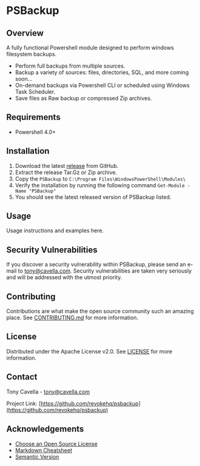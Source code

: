 # PSBackup

## Overview
A fully functional Powershell module designed to perform windows filesystem backups.

- Perform full backups from multiple sources.
- Backup a variety of sources: files, directories, SQL, and more coming soon...
- On-demand backups via Powershell CLI or scheduled using Windows Task Scheduler.
- Save files as Raw backup or compressed Zip archives.

## Requirements

- Powershell 4.0+

## Installation

1. Download the latest [release](https://github.com/revokeHQ/PSBackup/releases) from GitHub.
2. Extract the release Tar.Gz or Zip archive.
3. Copy the `PSBackup` to `C:\Program Files\WindowsPowerShell\Modules\`
4. Verify the installation by running the following command `Get-Module -Name "PSBackup"`
5. You should see the latest released version of PSBackup listed.

## Usage

Usage instructions and examples here.

## Security Vulnerabilities

If you discover a security vulnerability within PSBackup, please send an e-mail to [tony@cavella.com](mailto:tony@cavella.com?PSBackup%20Security%20Vulnerability). Security vulnerabilities are taken very seriously and will be addressed with the utmost priority.

## Contributing

Contributions are what make the open source community such an amazing place. See [CONTRIBUTING.md](CONTRIBUTING.md) for more information.

## License

Distributed under the Apache License v2.0. See [LICENSE](LICENSE) for more information.

## Contact

Tony Cavella - tony@cavella.com

Project Link: [https://github.com/revokehq/psbackup](https://github.com/revokehq/psbackup)

<!-- ACKNOWLEDGEMENTS -->
## Acknowledgements
* [Choose an Open Source License](https://choosealicense.com)
* [Markdown Cheatsheet](https://github.com/adam-p/markdown-here/wiki/Markdown-Cheatsheet)
* [Semantic Version](https://semver.org)
